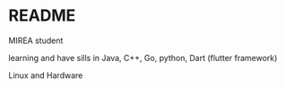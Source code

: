 # README

MIREA student

learning and have sills in Java, C++, Go, python, Dart (flutter framework)

Linux and Hardware
